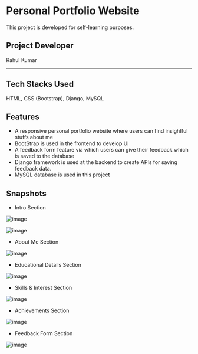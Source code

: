 # Personal Portfolio Website

This project is developed for self-learning purposes.

## Project Developer

Rahul Kumar

<hr/>

## Tech Stacks Used

HTML, CSS (Bootstrap), Django, MySQL

## Features

- A responsive personal portfolio website where users can find insightful stuffs about me
- BootStrap is used in the frontend to develop UI
- A feedback form feature via which users can give their feedback which is saved to the database
- Django framework is used at the backend to create APIs for saving feedback data.
- MySQL database is used in this project

## Snapshots

- Intro Section

![image](https://user-images.githubusercontent.com/75949459/199315740-54450fc1-3c06-4b90-84a8-fbd32db0891a.png)

![image](https://user-images.githubusercontent.com/75949459/199315801-b8f6c3c5-af8c-453b-b6db-001f1c29baa4.png)

- About Me Section

![image](https://user-images.githubusercontent.com/75949459/199316085-94c29ce5-90bf-4bf8-a7f5-ee5190bc3916.png)

- Educational Details Section

![image](https://user-images.githubusercontent.com/75949459/199316171-4077fbde-a34a-4ed3-81c3-28d048f303e4.png)

- Skills & Interest Section

![image](https://user-images.githubusercontent.com/75949459/199316218-349bfb6a-b324-4c11-b61e-3e32bcb893bf.png)

- Achievements Section

![image](https://user-images.githubusercontent.com/75949459/199316296-38931d0e-3e1f-44ce-b83d-b9c0d62f5a47.png)

- Feedback Form Section

![image](https://user-images.githubusercontent.com/75949459/199316320-2515478b-43c9-4395-be06-a2ba55d68b4b.png)


